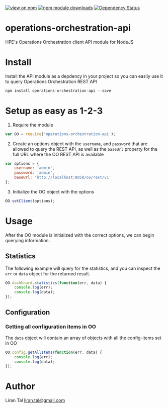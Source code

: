 [![view on npm](http://img.shields.io/npm/v/operations-orchestration-api.svg)](https://www.npmjs.org/package/operations-orchestration-api)
[![npm module downloads](http://img.shields.io/npm/dt/operations-orchestration-api.svg)](https://www.npmjs.org/package/operations-orchestration-api)
[![Dependency Status](https://david-dm.org/lirantal/operations-orchestration-api.svg)](https://david-dm.org/lirantal/operations-orchestration-api)

# operations-orchestration-api
HPE's Operations Orchestration client API module for NodeJS 

# Install
Install the API module as a depdency in your project so you can easily use it to query Operations Orchestration REST API

```javascript
npm install operations-orchestration-api --save
```

# Setup as easy as 1-2-3
1. Require the module

```javascript
var OO = require('operations-orchestration-api');
```

2. Create an options object with the `username`, and `password` that are allowed to query the REST API, as well as the `baseUrl` property for the full URL where the OO REST API is available

```javascript
var options = {
	username: 'admin',
	password: 'admin',
	baseUrl: 'http://localhost:8050/oo/rest/v1'
};
```

3. Initialize the OO object with the options

```javascript
OO.setClient(options);
```

# Usage
After the OO module is initialized with the correct options, we can begin querying information.

## Statistics
The following example will query for the statistics, and you can inspect the `err` or `data` object for the returned result.
```javascript
OO.dashboard.statistics(function(err, data) {
	console.log(err);
	console.log(data);
});
```
## Configuration
### Getting all configuration items in OO
The `data` object will contain an array of objects with all the config-items set in OO

```javascript
OO.config.getAllItems(function(err, data) {
	console.log(err);
	console.log(data);
});
```



# Author
Liran Tal <liran.tal@gmail.com>

